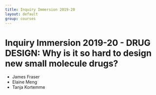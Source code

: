 ```yaml
---
title: Inquiry Immersion 2019-20
layout: default
group: courses
---
```


# Inquiry Immersion 2019-20 -  DRUG DESIGN: Why is it so hard to design new small molecule drugs? #

- James Fraser
- Elaine Meng
- Tanja Kortemme
